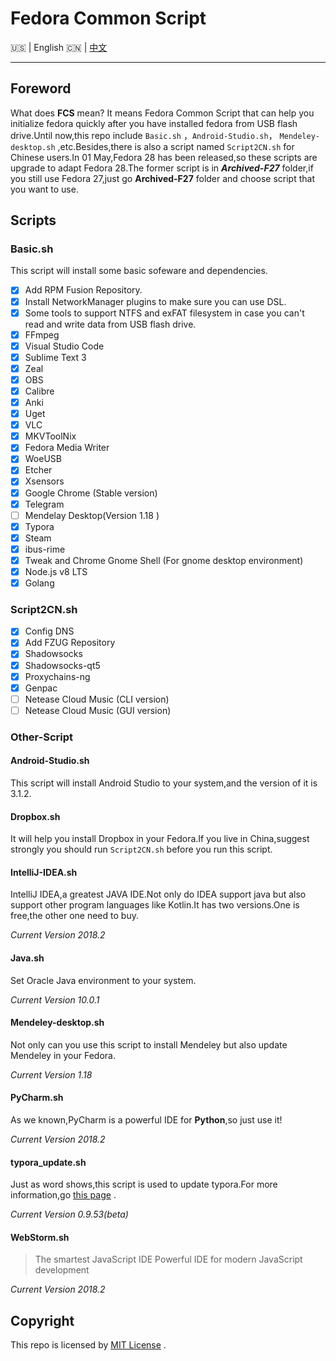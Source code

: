 # Fedora Common Script

:us: | English :cn: | [中文](https://github.com/NUAA-FUG/FCS/blob/master/README_zh.md)
***

## Foreword

What does **FCS** mean? It means Fedora Common Script  that can help you initialize fedora quickly after you have installed fedora from USB flash drive.Until now,this repo include `Basic.sh` ，`Android-Studio.sh`， `Mendeley-desktop.sh` ,etc.Besides,there is also a script named `Script2CN.sh` for Chinese users.In 01 May,Fedora 28 has been released,so these scripts are upgrade to adapt Fedora 28.The former script  is in ***Archived-F27*** folder,if you still use Fedora 27,just go **Archived-F27** folder and choose script that you want to use.

## Scripts

### Basic.sh

This script will install some basic sofeware and dependencies.

- [x] Add RPM Fusion Repository.
- [x] Install NetworkManager plugins to make sure you can use DSL.
- [x] Some tools to support NTFS and exFAT filesystem in case you can't read and write data from USB flash drive.
- [x] FFmpeg
- [x] Visual Studio Code
- [x] Sublime Text 3
- [x] Zeal
- [x] OBS
- [x] Calibre
- [x] Anki 
- [x] Uget
- [x] VLC
- [x] MKVToolNix
- [x] Fedora Media Writer
- [x] WoeUSB
- [x] Etcher
- [x] Xsensors
- [x] Google Chrome (Stable version)
- [x] Telegram
- [ ] Mendelay Desktop(Version 1.18 )
- [x] Typora
- [x] Steam
- [x] ibus-rime 
- [x] Tweak and Chrome Gnome Shell (For gnome desktop environment)
- [x] Node.js v8 LTS
- [x] Golang

### Script2CN.sh

- [x] Config DNS 
- [x] Add FZUG Repository
- [x] Shadowsocks
- [x] Shadowsocks-qt5
- [x] Proxychains-ng 
- [x] Genpac
- [ ] Netease Cloud Music (CLI version) 
- [ ] Netease Cloud Music (GUI version)

### Other-Script

#### Android-Studio.sh

This script will install Android Studio to your system,and the version of it is 3.1.2.


#### Dropbox.sh

It will help you install Dropbox in your Fedora.If you live in China,suggest strongly you should run `Script2CN.sh` before you run this script.

#### IntelliJ-IDEA.sh

IntelliJ IDEA,a greatest JAVA IDE.Not only do IDEA support java but also support other program languages like Kotlin.It has two versions.One is free,the other one need to buy.

*Current Version 2018.2*

#### Java.sh

Set Oracle Java environment to your system.

*Current Version 10.0.1*

#### Mendeley-desktop.sh

Not only can you use this script to install Mendeley but also update Mendeley in your Fedora.

*Current Version 1.18*

#### PyCharm.sh

As we known,PyCharm is a powerful IDE for **Python**,so just use it!

*Current  Version 2018.2*

#### typora_update.sh

Just as word shows,this script is used to update typora.For more information,go [this page](https://github.com/Triple-R/typora-update) .

*Current Version 0.9.53(beta)*

#### WebStorm.sh

>The smartest JavaScript IDE
>Powerful IDE for modern JavaScript development

*Current Version 2018.2*


## Copyright

This repo is licensed by  [MIT License](https://github.com/NUAA-FUG/FCS/blob/master/LICENSE) .

